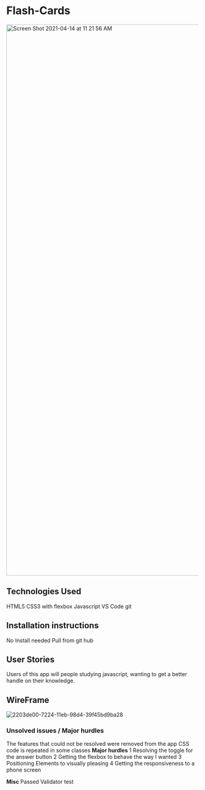 # Flash-Cards
<img width="1440" alt="Screen Shot 2021-04-14 at 11 21 56 AM" src="https://user-images.githubusercontent.com/35944206/114752659-cb8eb980-9d13-11eb-8cf0-b66119931fd1.png">

## Technologies Used

HTML5
CSS3 with flexbox
Javascript
VS Code
git

## Installation instructions
No Install needed
Pull from git hub

## User Stories
Users of this app will people studying javascript, wanting to get a better handle on their knowledge.

## WireFrame
![2203de00-7224-11eb-98d4-39f45bd9ba28](https://user-images.githubusercontent.com/35944206/108798539-3bba6380-754b-11eb-9f95-ace66c67f63b.jpeg)


### Unsolved issues / Major hurdles
The features that could not be resolved were removed from the app
CSS code is repeated in some classes
**Major hurdles**
1 Resolving the toggle for the answer button
2 Getting the flexbox to behave the way I wanted
3 Positioning Elements to visually pleasing
4 Getting the responsiveness to a phone screen



**Misc**
Passed Validator test
